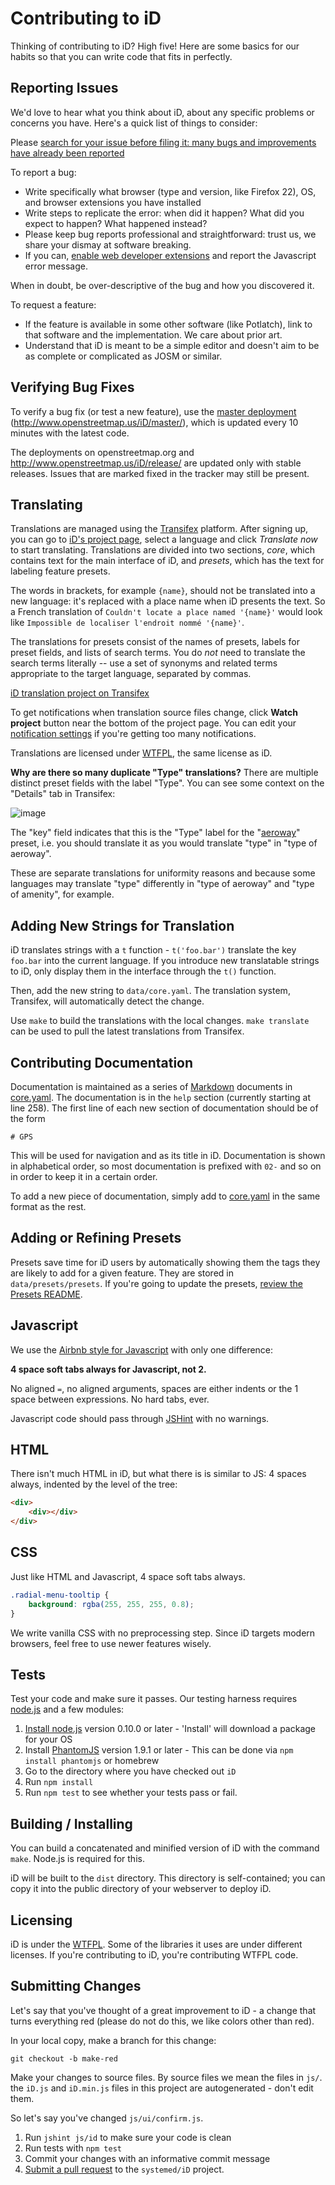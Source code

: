 # Contributing to iD

Thinking of contributing to iD? High five! Here are some basics for our habits
so that you can write code that fits in perfectly.

## Reporting Issues

We'd love to hear what you think about iD, about any specific problems or
concerns you have. Here's a quick list of things to consider:

Please [search for your issue before filing it: many bugs and improvements have already been reported](https://github.com/search?l=&q=repo%3Asystemed%2FiD&type=Issues)

To report a bug:

* Write specifically what browser (type and version, like Firefox 22), OS, and browser extensions you have installed
* Write steps to replicate the error: when did it happen? What did you expect to happen? What happened instead?
* Please keep bug reports professional and straightforward: trust us, we share your dismay at software breaking.
* If you can, [enable web developer extensions](http://macwright.org/enable-web-developer-extensions/) and report the
  Javascript error message.

When in doubt, be over-descriptive of the bug and how you discovered it.

To request a feature:

* If the feature is available in some other software (like Potlatch), link to that software and the implementation.
  We care about prior art.
* Understand that iD is meant to be a simple editor and doesn't aim to be
  as complete or complicated as JOSM or similar.

## Verifying Bug Fixes

To verify a bug fix (or test a new feature), use the [master deployment](http://www.openstreetmap.us/iD/master/)
(http://www.openstreetmap.us/iD/master/), which is updated every 10 minutes with the latest code.

The deployments on openstreetmap.org and http://www.openstreetmap.us/iD/release/ are updated only
with stable releases. Issues that are marked fixed in the tracker may still be present.

## Translating

Translations are managed using the
[Transifex](https://www.transifex.com/projects/p/id-editor/) platform. After
signing up, you can go to [iD's project
page](https://www.transifex.com/projects/p/id-editor/), select a language and
click *Translate now* to start translating. Translations are divided into two
sections, *core*, which contains text for the main interface of iD, and
*presets*, which has the text for labeling feature presets.

The words in brackets, for example `{name}`, should not be translated into a
new language: it's replaced with a place name when iD presents the text. So a
French translation of `Couldn't locate a place named '{name}'` would look like
`Impossible de localiser l'endroit nommé '{name}'`.

The translations for presets consist of the names of presets, labels for
preset fields, and lists of search terms. You do _not_ need to translate the
search terms literally -- use a set of synonyms and related terms appropriate
to the target language, separated by commas.

[iD translation project on
Transifex](https://www.transifex.com/projects/p/id-editor/)

To get notifications when translation source files change, click **Watch
project** button near the bottom of the project page. You can edit your
[notification settings](https://www.transifex.com/settings/notices/) if you're
getting too many notifications.

Translations are licensed under
[WTFPL](https://raw.github.com/systemed/iD/master/LICENSE), the same license
as iD.

**Why are there so many duplicate "Type" translations?** There are multiple
distinct preset fields with the label "Type". You can see some context on the
"Details" tab in Transifex:

![image](https://f.cloud.github.com/assets/98601/324275/1a5cfc8c-9ae0-11e2-9a38-36c0f14d532d.png)

The "key" field indicates that this is the "Type" label for the
"[aeroway](http://wiki.openstreetmap.org/wiki/Aeroway)" preset, i.e. you should
translate it as you would translate "type" in "type of aeroway".

These are separate translations for uniformity reasons and because some languages
 may translate "type" differently in "type of aeroway" and "type of amenity", for
 example.

## Adding New Strings for Translation

iD translates strings with a `t` function - `t('foo.bar')` translate the key
`foo.bar` into the current language. If you introduce new translatable strings
to iD, only display them in the interface through the `t()` function.

Then, add the new string to `data/core.yaml`. The translation system, Transifex,
will automatically detect the change.

Use `make` to build the translations with the local changes.
`make translate` can be used to pull the latest translations from Transifex.

## Contributing Documentation

Documentation is maintained as a series of [Markdown](http://daringfireball.net/projects/markdown/)
documents in [core.yaml](/data/core.yaml). The documentation 
is in the `help` section (currently starting at line 258). The first line 
of each new section of documentation should be of the form

    # GPS

This will be used for navigation and as its title in iD. Documentation is
shown in alphabetical order, so most documentation is prefixed with `02-` and
so on in order to keep it in a certain order.

To add a new piece of documentation, simply add to [core.yaml](/data/core.yaml) in the same format as the rest.

## Adding or Refining Presets

Presets save time for iD users by automatically showing them the tags they are 
likely to add for a given feature. They are stored in `data/presets/presets`. If 
you're going to update the presets, [review the Presets README](/data/presets/README.md).

## Javascript

We use the [Airbnb style for Javascript](https://github.com/airbnb/javascript) with
only one difference:

**4 space soft tabs always for Javascript, not 2.**

No aligned `=`, no aligned arguments, spaces are either indents or the 1
space between expressions. No hard tabs, ever.

Javascript code should pass through [JSHint](http://www.jshint.com/) with no
warnings.

## HTML

There isn't much HTML in iD, but what there is is similar to JS: 4 spaces
always, indented by the level of the tree:

```html
<div>
    <div></div>
</div>
```

## CSS

Just like HTML and Javascript, 4 space soft tabs always.

```css
.radial-menu-tooltip {
    background: rgba(255, 255, 255, 0.8);
}
```

We write vanilla CSS with no preprocessing step. Since iD targets modern browsers,
feel free to use newer features wisely.

## Tests

Test your code and make sure it passes. Our testing harness requires [node.js](http://nodejs.org/)
and a few modules:

1. [Install node.js](http://nodejs.org/) version 0.10.0 or later - 'Install' will download a package for your OS
2. Install [PhantomJS](http://phantomjs.org/) version 1.9.1 or later - This can be done via `npm install phantomjs` or homebrew
3. Go to the directory where you have checked out `iD`
4. Run `npm install`
5. Run `npm test` to see whether your tests pass or fail.

## Building / Installing

You can build a concatenated and minified version of iD with the command `make`. Node.js is
required for this.

iD will be built to the `dist` directory. This directory is self-contained; you can copy it
into the public directory of your webserver to deploy iD.

## Licensing

iD is under the [WTFPL](http://www.wtfpl.net/). Some of the libraries it uses
are under different licenses. If you're contributing to iD, you're contributing
WTFPL code.

## Submitting Changes

Let's say that you've thought of a great improvement to iD - a change that
turns everything red (please do not do this, we like colors other than red).

In your local copy, make a branch for this change:

    git checkout -b make-red

Make your changes to source files. By source files we mean the files in `js/`.
the `iD.js` and `iD.min.js` files in this project are autogenerated - don't edit
them.

So let's say you've changed `js/ui/confirm.js`.

1. Run `jshint js/id` to make sure your code is clean
2. Run tests with `npm test`
3. Commit your changes with an informative commit message
4. [Submit a pull request](https://help.github.com/articles/using-pull-requests) to the `systemed/iD` project.
